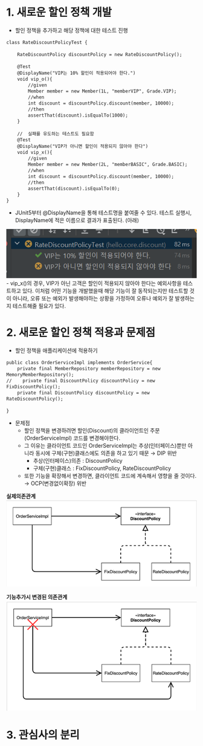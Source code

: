# 1. 새로운 할인 정책 개발
- 할인 정책을 추가하고 해당 정책에 대한 테스트 진행
```
class RateDiscountPolicyTest {

    RateDiscountPolicy discountPolicy = new RateDiscountPolicy();

    @Test
    @DisplayName("VIP는 10% 할인이 적용되어야 한다.")
    void vip_o(){
        //given
        Member member = new Member(1L, "memberVIP", Grade.VIP);
        //when
        int discount = discountPolicy.discount(member, 10000);
        //then
        assertThat(discount).isEqualTo(1000);
    }

    //  실패를 유도하는 테스트도 필요함
    @Test
    @DisplayName("VIP가 아니면 할인이 적용되지 않아야 한다")
    void vip_x(){
        //given
        Member member = new Member(2L, "memberBASIC", Grade.BASIC);
        //when
        int discount = discountPolicy.discount(member, 10000);
        //then
        assertThat(discount).isEqualTo(0);
    }
}
```

- JUnit5부터 @DisplayName을 통해 테스트명을 붙여줄 수 있다. 테스트 실행시, DisplayName에 적은 이름으로 결과가 표출된다. (아래)
<img src="./image/sec03_1.png">
- vip_x()의 경우, VIP가 아닌 고객은 할인이 적용되지 않아야 한다는 예외사항을 테스트하고 있다. 이처럼 어떤 기능을 개발했을때 해당 기능이 잘 동작되는지만 테스트할 것이 아니라, 오류 또는 예외가 발생해야하는 상황을 가정하여 오류나 예외가 잘 발생하는지 테스트해줄 필요가 있다.

# 2. 새로운 할인 정책 적용과 문제점
- 할인 정책을 애플리케이션에 적용하기

```
public class OrderServiceImpl implements OrderService{
    private final MemberRepository memberRepository = new MemoryMemberRepository();
//    private final DiscountPolicy discountPolicy = new FixDiscountPolicy();
    private final DiscountPolicy discountPolicy = new RateDiscountPolicy();

}
```

- 문제점
    - 할인 정책을 변경하려면 할인(Discount)의 클라이언트인 주문(OrderServiceImpl) 코드를 변경해야한다.
    - 그 이유는 클라이언트 코드인 OrderServiceImpl는 추상(인터페이스)뿐만 아니라 동시에 구체(구현)클래스에도 의존을 하고 있기 때문 → DIP 위반
        - 추상(인터페이스)의존 : DiscountPolicy
        - 구체(구현)클래스 : FixDiscountPolicy, RateDiscountPolicy
    - 또한 기능을 확장해서 변경하면, 클라이언트 코드에 계속해서 영향을 줄 것이다. → OCP(변경없이확장) 위반

**실제의존관계**
<img src="./image/sec03_2.png">

**기능추가시 변경된 의존관계**
<img src="./image/sec03_3.png">

# 3. 관심사의 분리